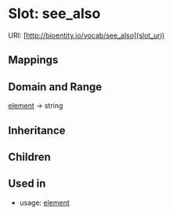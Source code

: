 # Slot: see_also




URI: [http://bioentity.io/vocab/see_also](slot_uri)
## Mappings

## Domain and Range

[element](Element.md) -> string
## Inheritance

## Children

## Used in

 *  usage: [element](Element.md)
